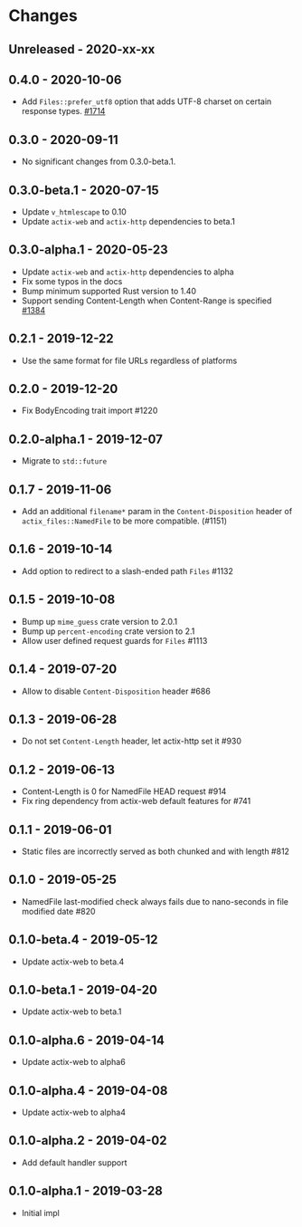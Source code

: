 # Changes

## Unreleased - 2020-xx-xx


## 0.4.0 - 2020-10-06
* Add `Files::prefer_utf8` option that adds UTF-8 charset on certain response types. [#1714]

[#1714]: https://github.com/actix/actix-web/pull/1714


## 0.3.0 - 2020-09-11
* No significant changes from 0.3.0-beta.1.


## 0.3.0-beta.1 - 2020-07-15
* Update `v_htmlescape` to 0.10
* Update `actix-web` and `actix-http` dependencies to beta.1


## 0.3.0-alpha.1 - 2020-05-23
* Update `actix-web` and `actix-http` dependencies to alpha
* Fix some typos in the docs
* Bump minimum supported Rust version to 1.40
* Support sending Content-Length when Content-Range is specified [#1384]

[#1384]: https://github.com/actix/actix-web/pull/1384


## 0.2.1 - 2019-12-22
* Use the same format for file URLs regardless of platforms


## 0.2.0 - 2019-12-20
* Fix BodyEncoding trait import #1220


## 0.2.0-alpha.1 - 2019-12-07
* Migrate to `std::future`


## 0.1.7 - 2019-11-06
* Add an additional `filename*` param in the `Content-Disposition` header of
  `actix_files::NamedFile` to be more compatible. (#1151)

## 0.1.6 - 2019-10-14
* Add option to redirect to a slash-ended path `Files` #1132


## 0.1.5 - 2019-10-08
* Bump up `mime_guess` crate version to 2.0.1
* Bump up `percent-encoding` crate version to 2.1
* Allow user defined request guards for `Files` #1113


## 0.1.4 - 2019-07-20
* Allow to disable `Content-Disposition` header #686


## 0.1.3 - 2019-06-28
* Do not set `Content-Length` header, let actix-http set it #930


## 0.1.2 - 2019-06-13
* Content-Length is 0 for NamedFile HEAD request #914
* Fix ring dependency from actix-web default features for #741


## 0.1.1 - 2019-06-01
* Static files are incorrectly served as both chunked and with length #812


## 0.1.0 - 2019-05-25
* NamedFile last-modified check always fails due to nano-seconds in file modified date #820


## 0.1.0-beta.4 - 2019-05-12
* Update actix-web to beta.4


## 0.1.0-beta.1 - 2019-04-20
* Update actix-web to beta.1


## 0.1.0-alpha.6 - 2019-04-14
* Update actix-web to alpha6


## 0.1.0-alpha.4 - 2019-04-08
* Update actix-web to alpha4


## 0.1.0-alpha.2 - 2019-04-02
* Add default handler support


## 0.1.0-alpha.1 - 2019-03-28
* Initial impl

